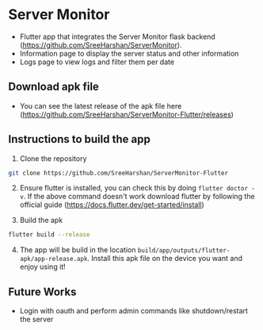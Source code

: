 # Server Monitor 

* Flutter app that integrates the Server Monitor flask backend (https://github.com/SreeHarshan/ServerMonitor).
* Information page to display the server status and other information
* Logs page to view logs and filter them per date

## Download apk file
* You can see the latest release of the apk file here (https://github.com/SreeHarshan/ServerMonitor-Flutter/releases)

## Instructions to build the app
1. Clone the repository
```bash
git clone https://github.com/SreeHarshan/ServerMonitor-Flutter
```

2. Ensure flutter is installed, you can check this by doing ```flutter doctor -v```. If the above command doesn't work download flutter by following the official guide (https://docs.flutter.dev/get-started/install)

3. Build the apk
```bash
flutter build --release
```

4. The app will be build in the location `build/app/outputs/flutter-apk/app-release.apk`. Install this apk file on the device you want and enjoy using it!


## Future Works
* Login with oauth and perform admin commands like shutdown/restart the server
